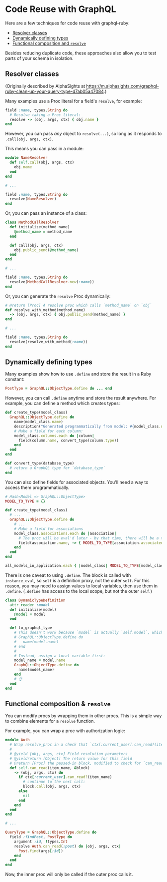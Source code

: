 # Code Reuse with GraphQL

Here are a few techniques for code reuse with graphql-ruby:

- [Resolver classes](#resolver-classes)
- [Dynamically defining types](#dynamically-defining-types)
- [Functional composition and `resolve`](#functional-composition-and-resolve)

Besides reducing duplicate code, these approaches also allow you to test parts of your schema in isolation.

## Resolver classes

(Originally described by AlphaSights at https://m.alphasights.com/graphql-ruby-clean-up-your-query-type-d7ab05a47084.)

Many examples use a Proc literal for a field's `resolve`, for example:

```ruby
field :name, types.String do
  # Resolve taking a Proc literal:
  resolve -> (obj, args, ctx) { obj.name }
end
```

However, you can pass _any_ object to `resolve(...)`, so long as it responds to `.call(obj, args, ctx)`.

This means you can pass in a module:

```ruby
module NameResolver
  def self.call(obj, args, ctx)
    obj.name
  end
end

# ...

field :name, types.String do
  resolve(NameResolver)
end
```

Or, you can pass an instance of a class:

```ruby
class MethodCallResolver
  def initialize(method_name)
    @method_name = method_name
  end

  def call(obj, args, ctx)
    obj.public_send(@method_name)
  end
end

# ...

field :name, types.String do
  resolve(MethodCallResolver.new(:name))
end  
```

Or, you can generate the `resolve` Proc dynamically:

```ruby
# @return [Proc] A resolve proc which calls `method_name` on `obj`
def resolve_with_method(method_name)
  -> (obj, args, ctx) { obj.public_send(method_name) }
end

# ...

field :name, types.String do
  resolve(resolve_with_method(:name))
end
```

## Dynamically defining types

Many examples show how to use `.define` and store the result in a Ruby constant:

```ruby
PostType = GraphQL::ObjectType.define do ... end
```

However, you can call `.define` anytime and store the result anywhere. For example, you can define a method which creates types:

```ruby
def create_type(model_class)
  GraphQL::ObjectType.define do
    name(model_class.name)
    description("Generated programmatically from model: #{model_class.name}")
    # Make a field for each column:
    model_class.columns.each do |column|
      field(column.name, convert_type(column.type))
    end
  end
end

def convert_type(database_type)
  # return a GraphQL type for `database_type`
end
```

You can also define fields for associated objects. You'll need a way to access them programmatically.

```ruby
# Hash<Model => GraphQL::ObjectType>
MODEL_TO_TYPE = {}

def create_type(model_class)
  # ...
  GraphQL::ObjectType.define do
    # ...
    # Make a field for associations
    model_class.associations.each do |association|
      # The proc will be eval'd later - by that time, there will be a type in the lookup hash
      field(association.name, -> { MODEL_TO_TYPE[association.associated_model] })
    end
  end
end

all_models_in_application.each { |model_class| MODEL_TO_TYPE[model_class] = create_type(model_class) }
```

There is one caveat to using `.define`. The block is called with `instance_eval`, so `self` is a definition proxy, not the outer `self`. For this reason, you may need to assign values to local variables, then use them in `.define`. (`.define` has access to the local scope, but not the outer `self`.)

```ruby
class DynamicTypeDefinition
  attr_reader :model
  def initialize(model)
    @model = model
  end

  def to_graphql_type
    # This doesn't work because `model` is actually `self.model`, which doesn't work inside `.define`
    # GraphQL::ObjectType.define do
    #   name(model.name)
    # end
    #
    # Instead, assign a local variable first:
    model_name = model.name
    GraphQL::ObjectType.define do
      name(model_name)
    end
    # 👌
  end
end
```

## Functional composition & `resolve`

You can modify procs by wrapping them in other procs. This is a simple way to combine elements for a `resolve` function.

For example, you can wrap a proc with authorization logic:

```ruby
module Auth
  # Wrap resolve_proc in a check that `ctx[:current_user].can_read?(item_name)`
  #
  # @yield [obj, args, ctx] Field resolution parameters
  # @yieldreturn [Object] The return value for this field
  # @return [Proc] the passed-in block, modified to check for `can_read?(item_name)`
  def self.can_read(item_name, &block)
    -> (obj, args, ctx) do
      if ctx[:current_user].can_read?(item_name)
        # continue to the next call:
        block.call(obj, args, ctx)
      else
        nil
      end
    end
  end
end

# ...

QueryType = GraphQL::ObjectType.define do
  field :findPost, PostType do
    argument :id, !types.Int
    resolve Auth.can_read(:post) do |obj, args, ctx|
      Post.find(args[:id])
    end
  end
end
```

Now, the inner proc will only be called if the outer proc calls it.
